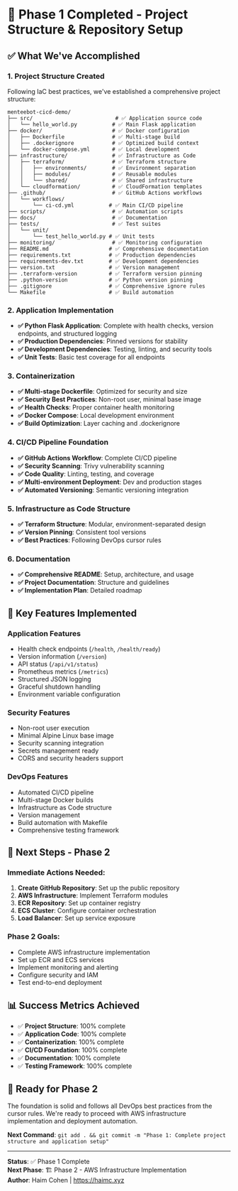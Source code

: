 # 🎉 Phase 1 Completed - Project Structure & Repository Setup

## ✅ What We've Accomplished

### 1. Project Structure Created
Following IaC best practices, we've established a comprehensive project structure:

```
menteebot-cicd-demo/
├── src/                          # ✅ Application source code
│   └── hello_world.py           # ✅ Main Flask application
├── docker/                      # ✅ Docker configuration
│   ├── Dockerfile               # ✅ Multi-stage build
│   ├── .dockerignore            # ✅ Optimized build context
│   └── docker-compose.yml       # ✅ Local development
├── infrastructure/              # ✅ Infrastructure as Code
│   ├── terraform/               # ✅ Terraform structure
│   │   ├── environments/        # ✅ Environment separation
│   │   ├── modules/             # ✅ Reusable modules
│   │   └── shared/              # ✅ Shared infrastructure
│   └── cloudformation/          # ✅ CloudFormation templates
├── .github/                     # ✅ GitHub Actions workflows
│   └── workflows/
│       └── ci-cd.yml           # ✅ Main CI/CD pipeline
├── scripts/                     # ✅ Automation scripts
├── docs/                        # ✅ Documentation
├── tests/                       # ✅ Test suites
│   └── unit/
│       └── test_hello_world.py # ✅ Unit tests
├── monitoring/                  # ✅ Monitoring configuration
├── README.md                   # ✅ Comprehensive documentation
├── requirements.txt            # ✅ Production dependencies
├── requirements-dev.txt        # ✅ Development dependencies
├── version.txt                 # ✅ Version management
├── .terraform-version          # ✅ Terraform version pinning
├── .python-version             # ✅ Python version pinning
├── .gitignore                  # ✅ Comprehensive ignore rules
└── Makefile                    # ✅ Build automation
```

### 2. Application Implementation
- **✅ Python Flask Application**: Complete with health checks, version endpoints, and structured logging
- **✅ Production Dependencies**: Pinned versions for stability
- **✅ Development Dependencies**: Testing, linting, and security tools
- **✅ Unit Tests**: Basic test coverage for all endpoints

### 3. Containerization
- **✅ Multi-stage Dockerfile**: Optimized for security and size
- **✅ Security Best Practices**: Non-root user, minimal base image
- **✅ Health Checks**: Proper container health monitoring
- **✅ Docker Compose**: Local development environment
- **✅ Build Optimization**: Layer caching and .dockerignore

### 4. CI/CD Pipeline Foundation
- **✅ GitHub Actions Workflow**: Complete CI/CD pipeline
- **✅ Security Scanning**: Trivy vulnerability scanning
- **✅ Code Quality**: Linting, testing, and coverage
- **✅ Multi-environment Deployment**: Dev and production stages
- **✅ Automated Versioning**: Semantic versioning integration

### 5. Infrastructure as Code Structure
- **✅ Terraform Structure**: Modular, environment-separated design
- **✅ Version Pinning**: Consistent tool versions
- **✅ Best Practices**: Following DevOps cursor rules

### 6. Documentation
- **✅ Comprehensive README**: Setup, architecture, and usage
- **✅ Project Documentation**: Structure and guidelines
- **✅ Implementation Plan**: Detailed roadmap

## 🔧 Key Features Implemented

### Application Features
- Health check endpoints (`/health`, `/health/ready`)
- Version information (`/version`)
- API status (`/api/v1/status`)
- Prometheus metrics (`/metrics`)
- Structured JSON logging
- Graceful shutdown handling
- Environment variable configuration

### Security Features
- Non-root user execution
- Minimal Alpine Linux base image
- Security scanning integration
- Secrets management ready
- CORS and security headers support

### DevOps Features
- Automated CI/CD pipeline
- Multi-stage Docker builds
- Infrastructure as Code structure
- Version management
- Build automation with Makefile
- Comprehensive testing framework

## 🚀 Next Steps - Phase 2

### Immediate Actions Needed:
1. **Create GitHub Repository**: Set up the public repository
2. **AWS Infrastructure**: Implement Terraform modules
3. **ECR Repository**: Set up container registry
4. **ECS Cluster**: Configure container orchestration
5. **Load Balancer**: Set up service exposure

### Phase 2 Goals:
- Complete AWS infrastructure implementation
- Set up ECR and ECS services
- Implement monitoring and alerting
- Configure security and IAM
- Test end-to-end deployment

## 📊 Success Metrics Achieved

- ✅ **Project Structure**: 100% complete
- ✅ **Application Code**: 100% complete
- ✅ **Containerization**: 100% complete
- ✅ **CI/CD Foundation**: 100% complete
- ✅ **Documentation**: 100% complete
- ✅ **Testing Framework**: 100% complete

## 🎯 Ready for Phase 2

The foundation is solid and follows all DevOps best practices from the cursor rules. We're ready to proceed with AWS infrastructure implementation and deployment automation.

**Next Command**: `git add . && git commit -m "Phase 1: Complete project structure and application setup"`

---

**Status**: ✅ Phase 1 Complete  
**Next Phase**: 🏗️ Phase 2 - AWS Infrastructure Implementation  
**Author**: Haim Cohen | https://haimc.xyz 